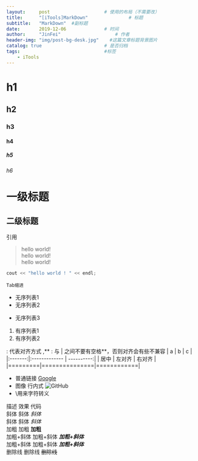 ```yaml
---
layout:     post                    # 使用的布局（不需要改） 
title:      "[iTools]MarkDown"               # 标题  
subtitle:   "MarkDown"  #副标题 
date:       2019-12-06              # 时间 
author:     "JinFei"                    # 作者 
header-img: "img/post-bg-desk.jpg"    #这篇文章标题背景图片 
catalog: true                       # 是否归档 
tags:                               #标签     
    - iTools 
---
```


# h1
## h2
### h3
#### h4
##### h5
###### h6

一级标题
==============

二级标题
--------------


引用

> hello world! \
hello world! \
hello world!

```C++
cout << "hello world ! " << endl;
```

    Tab缩进


- 无序列表1
- 无序列表2

* 无序列表3


1. 有序列表1
2. 有序列表2

: 代表对齐方式 ,** : 与 | 之间不要有空格**，否则对齐会有些不兼容
|    a    |       b       |      c     |
|:-------:|:------------- | ----------:|
|   居中  |     左对齐    |   右对齐   |
|=========|===============|============|


- 普通链接 [Google](http://www.google.com/)
- 图像 行内式 ![GitHub](https://avatars2.githubusercontent.com/u/3265208?v=3&s=100)
- \\用来字符转义



描述	效果	代码  <br>
斜体	斜体	*斜体*  <br>
斜体	斜体	_斜体_  <br>
加粗	加粗	**加粗**  <br>
加粗+斜体	加粗+斜体	***加粗+斜体***  <br>
加粗+斜体	加粗+斜体	**_加粗+斜体_**  <br>
删除线	删除线	~~删除线~~ 

